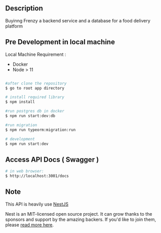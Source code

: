 [travis-image]: https://api.travis-ci.org/nestjs/nest.svg?branch=master
[travis-url]: https://travis-ci.org/nestjs/nest
[linux-image]: https://img.shields.io/travis/nestjs/nest/master.svg?label=linux

## Description

Buyinng Frenzy
a backend service and a database for a food delivery platform


## Pre Development in local machine

Local Machine Requirement : 
- Docker
- Node > 11


```bash

#after clone the repository
$ go to root app directory

# install required library
$ npm install

#run postgres db in docker
$ npm run start:dev:db

#run migration
$ npm run typeorm:migration:run

# development
$ npm run start:dev

```


## Access API Docs ( Swagger )

```bash
# in web browser:
$ http://localhost:3001/docs

```




## Note

This API is heavily use [NestJS](https://www.nestjs.com)

Nest is an MIT-licensed open source project. It can grow thanks to the sponsors and support by the amazing backers. If you'd like to join them, please [read more here](https://docs.nestjs.com/support).

